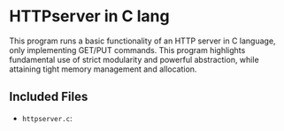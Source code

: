 # HTTPserver in C lang
This program runs a basic functionality of an HTTP server in C language, only implementing GET/PUT commands. This program highlights fundamental use of strict modularity and powerful abstraction, while attaining tight memory management and allocation. 

## Included Files
- ```httpserver.c```:



